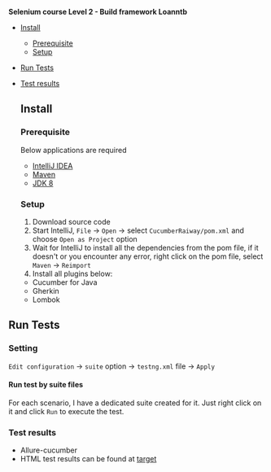 **Selenium course Level 2 - Build framework Loanntb**
* [Install](#install)
    + [Prerequisite](#prerequisite)
    + [Setup](#setup)
* [Run Tests](#runtest)
* [Test results](#testresults)
    ## Install
    ### Prerequisite
    Below applications are required
    - [IntelliJ IDEA](https://www.jetbrains.com/idea/)
    - [Maven](https://maven.apache.org/install.html) 
    - [JDK 8](https://www.oracle.com/java/technologies/javase/javase-jdk8-downloads.html)
    
    ### Setup
    
    1. Download source code
    2. Start IntelliJ, `File` -> `Open` -> select `CucumberRaiway/pom.xml` and choose `Open as Project` option
    3. Wait for IntelliJ to install all the dependencies from the pom file, if it doesn't or you encounter any error, right click on the pom file, select `Maven` -> `Reimport`
    4. Install all plugins below:
    - Cucumber for Java
    - Gherkin
    - Lombok
    
## Run Tests
### Setting
`Edit configuration` -> `suite` option -> `testng.xml` file -> `Apply`
#### Run test by suite files
For each scenario, I have a dedicated suite created for it. Just right click on it and click `Run` to execute the test.

### Test results
- Allure-cucumber
- HTML test results can be found at [target](allure-results)  